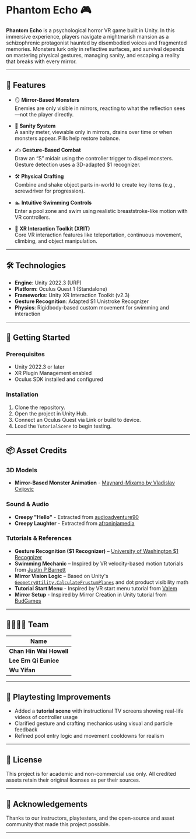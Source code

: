 # Phantom Echo 🎮

**Phantom Echo** is a psychological horror VR game built in Unity. In this immersive experience, players navigate a nightmarish mansion as a schizophrenic protagonist haunted by disembodied voices and fragmented memories. Monsters lurk only in reflective surfaces, and survival depends on mastering physical gestures, managing sanity, and escaping a reality that breaks with every mirror.

---

## 📌 Features

- 🪞 **Mirror-Based Monsters**  
  Enemies are only visible in mirrors, reacting to what the reflection sees—not the player directly.

- 🧠 **Sanity System**  
  A sanity meter, viewable only in mirrors, drains over time or when monsters appear. Pills help restore balance.

- ✍️ **Gesture-Based Combat**  
  Draw an “S” midair using the controller trigger to dispel monsters. Gesture detection uses a 3D-adapted $1 recognizer.

- 🛠️ **Physical Crafting**  
  Combine and shake object parts in-world to create key items (e.g., screwdriver for progression).

- 🏊 **Intuitive Swimming Controls**  
  Enter a pool zone and swim using realistic breaststroke-like motion with VR controllers.

- 🔄 **XR Interaction Toolkit (XRIT)**  
  Core VR interaction features like teleportation, continuous movement, climbing, and object manipulation.

---

## 🛠️ Technologies

- **Engine**: Unity 2022.3 (URP)
- **Platform**: Oculus Quest 1 (Standalone)
- **Frameworks**: Unity XR Interaction Toolkit (v2.3)
- **Gesture Recognition**: Adapted $1 Unistroke Recognizer
- **Physics**: Rigidbody-based custom movement for swimming and interaction

---

## 🚀 Getting Started

### Prerequisites
- Unity 2022.3 or later
- XR Plugin Management enabled
- Oculus SDK installed and configured

### Installation
1. Clone the repository.
2. Open the project in Unity Hub.
3. Connect an Oculus Quest via Link or build to device.
4. Load the `TutorialScene` to begin testing.

---

## 📦 Asset Credits

### 3D Models
- **Mirror-Based Monster Animation** - [Maynard-Mixamo by Vladislav Cvijovic](https://www.artstation.com/artwork/q9AWRy)

### Sound & Audio
- **Creepy "Hello"** - Extracted from [audioadventure90](https://www.youtube.com/shorts/h-rBf88Jhdw)
- **Creepy Laughter** - Extracted from [afroninjamedia](https://www.youtube.com/shorts/lA401IpD3Qs)

### Tutorials & References
- **Gesture Recognition ($1 Recognizer)** – [University of Washington $1 Recognizer](https://depts.washington.edu/madlab/proj/dollar/)  
- **Swimming Mechanic** – Inspired by VR velocity-based motion tutorials from [Justin P Barnett](https://www.youtube.com/watch?v=ViQzKZvYdgE)  
- **Mirror Vision Logic** – Based on Unity's [`GeometryUtility.CalculateFrustumPlanes`](https://docs.unity3d.com/ScriptReference/GeometryUtility.CalculateFrustumPlanes.html) and dot product visibility math
- **Tutorial Start Menu** - Inspired by VR start menu tutorial from [Valem](https://www.youtube.com/watch?v=6WfowlZ51i8&t=323s)
- **Mirror Setup** - Inspired by Mirror Creation in Unity tutorial from [BudGames](https://www.youtube.com/watch?v=3OkcTkdgC5A)

---

## 👨‍👩‍👧‍👦 Team

| Name                    |
|-------------------------|
| **Chan Hin Wai Howell** |
| **Lee Ern Qi Eunice**   |
| **Wu Yifan**            |

---

## 🧪 Playtesting Improvements

- Added a **tutorial scene** with instructional TV screens showing real-life videos of controller usage
- Clarified gesture and crafting mechanics using visual and particle feedback
- Refined pool entry logic and movement cooldowns for realism

---

## 📜 License

This project is for academic and non-commercial use only. All credited assets retain their original licenses as per their sources.

---

## 🙏 Acknowledgements

Thanks to our instructors, playtesters, and the open-source and asset community that made this project possible.

---

